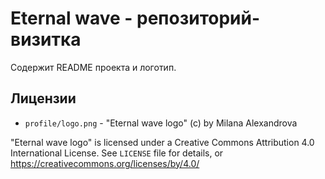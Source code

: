 # Eternal wave - репозиторий-визитка

Содержит README проекта и логотип.

## Лицензии

- `profile/logo.png` - "Eternal wave logo" (c) by Milana Alexandrova

"Eternal wave logo" is licensed under a Creative Commons Attribution 4.0 International License. See `LICENSE` file for details, or https://creativecommons.org/licenses/by/4.0/